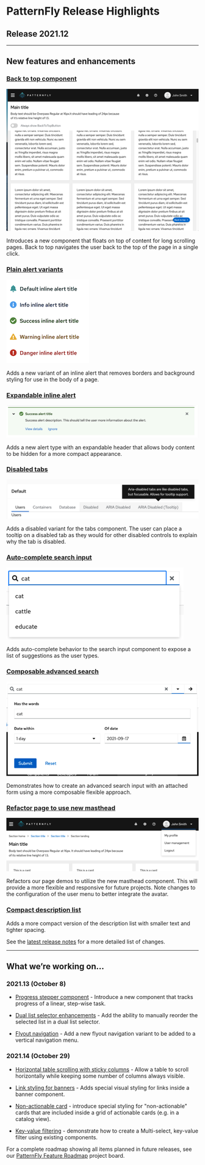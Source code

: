 # PatternFly Release Highlights
## Release 2021.12
----------------------------------------------------------
## New features and enhancements

### [Back to top component](https://www.patternfly.org/v4/components/back-to-top)

![back to top](./img/back-to-top.png)

Introduces a new component that floats on top of content for long scrolling pages. Back to top navigates the user back to the top of the page in a single click.

### [Plain alert variants](https://www.patternfly.org/v4/components/alert#inline-plain-types)

![plain alert variants](./img/plain-alert.png)

Adds a new variant of an inline alert that removes borders and background styling for use in the body of a page.

### [Expandable inline alert](https://www.patternfly.org/v4/components/alert#expandable)

![expandable alert](./img/expandable-alert.png)

Adds a new alert type with an expandable header that allows body content to be hidden for a more compact appearance.

### [Disabled tabs](https://www.patternfly.org/v4/components/tabs)

![disabled tab variants](./img/disabled-tab.png)

 Adds a disabled variant for the tabs component. The user can place a tooltip on a disabled tab as they would for other disabled controls to explain why the tab is disabled.

### [Auto-complete search input](https://www.patternfly.org/v4/components/search-input/react-demos#search-with-autocomplete)

![auto complete search](./img/auto-complete-search.png)

Adds auto-complete behavior to the search input component to expose a list of suggestions as the user types.

### [Composable advanced search](https://www.patternfly.org/v4/components/search-input/react-demos#composable-advanced-search)

![composable search with form](./img/composable-search.png)

Demonstrates how to create an advanced search input with an attached form using a more composable flexible approach.

### [Refactor page to use new masthead](https://www.patternfly.org/v4/components/navigation/react-demos#default-nav)

![page with new masthead](./img/new-masthead.png)

Refactors our page demos to utilize the new masthead component. This will provide a more flexible and responsive for future projects. Note changes to the configuration of the user menu to better integrate the avatar.

### [Compact description list](https://www.patternfly.org/v4/components/description-list#compact)

Adds a more compact version of the description list with smaller text and tighter spacing.

See the [latest release notes](https://www.patternfly.org/v4/developer-resources/release-notes) for a more detailed list of changes.

-----------------------------------------------------------------------------

## What we’re working on...

### 2021.13 (October 8)

* [Progress stepper component](https://github.com/patternfly/patternfly-react/issues/6165) - Introduce a new component that tracks progress of a linear, step-wise task.

* [Dual list selector enhancements](https://github.com/patternfly/patternfly-react/issues/6265) - Add the ability to manually reorder the selected list in a dual list selector.

* [Flyout navigation](https://github.com/patternfly/patternfly-react/issues/6330) - Add a new flyout navigation variant to be added to a vertical navigation menu.


### 2021.14 (October 29)

* [Horizontal table scrolling with sticky columns](https://github.com/patternfly/patternfly/issues/4218) - Allow a table to scroll horizontally while keeping some number of columns always visible.

* [Link styling for banners](https://github.com/patternfly/patternfly/issues/4360) - Adds special visual styling for links inside a banner component.

* [Non-actionable card](https://github.com/patternfly/patternfly/issues/4359) - introduce special styling for "non-actionable" cards that are included inside a grid of actionable cards (e.g. in a catalog view).

* [Key-value filtering](https://github.com/patternfly/patternfly/issues/4374) - demonstrate how to create a Multi-select, key-value filter using existing components.

For a complete roadmap showing all items planned in future releases, see our [PatternFly Feature Roadmap](https://github.com/orgs/patternfly/projects/4?fullscreen=true) project board.
